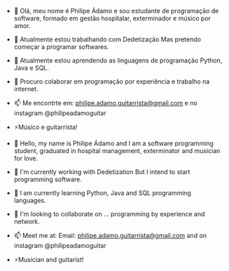 
- 👋 Olá, meu nome é Philipe Ádamo e sou estudante de programação de software, formado em gestão hospitalar, exterminador e músico por amor.
- 🔭 Atualmente estou trabalhando com Dedetização Mas pretendo começar a programar softwares.
- 🌱 Atualmente estou aprendendo as linguagens de programação Python, Java e SQL.
- 👯 Procuro colaborar em programação por experiência e trabalho na internet.
- 📫 Me encontrte em: philipe.adamo.guitarrista@gmail.com e no instagram @philipeadamoguitar
- ⚡Músico e guitarrista!

- 👋 Hello, my name is Philipe Ádamo and I am a software programming student, graduated in hospital management, exterminator and musician for love.
- 🔭 I'm currently working with Dedetization But I intend to start programming software.
- 🌱 I am currently learning Python, Java and SQL programming languages.
- 👯 I'm looking to collaborate on ... programming by experience and network.
- 📫 Meet me at: Email: philipe.adamo.guitarrista@gmail.com and on instagram @philipeadamoguitar
- ⚡Musician and guitarist!
